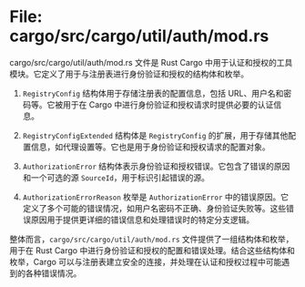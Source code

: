 # File: cargo/src/cargo/util/auth/mod.rs

cargo/src/cargo/util/auth/mod.rs 文件是 Rust Cargo 中用于认证和授权的工具模块。它定义了用于与注册表进行身份验证和授权的结构体和枚举。

1. `RegistryConfig` 结构体用于存储注册表的配置信息，包括 URL、用户名和密码等。它被用于在 Cargo 中进行身份验证和授权请求时提供必要的认证信息。

2. `RegistryConfigExtended` 结构体是 `RegistryConfig` 的扩展，用于存储其他配置信息，如代理设置等。它也是用于身份验证和授权请求的配置对象。

3. `AuthorizationError` 结构体表示身份验证和授权错误。它包含了错误的原因和一个可选的源 `SourceId`，用于标识引起错误的源。

4. `AuthorizationErrorReason` 枚举是 `AuthorizationError` 中的错误原因。它定义了多个可能的错误情况，如用户名密码不正确、身份验证失败等。这些错误原因用于提供更详细的错误信息和处理错误时的特定分支逻辑。

整体而言，`cargo/src/cargo/util/auth/mod.rs` 文件提供了一组结构体和枚举，用于在 Rust Cargo 中进行身份验证和授权的配置和错误处理。结合这些结构体和枚举，Cargo 可以与注册表建立安全的连接，并处理在认证和授权过程中可能遇到的各种错误情况。


